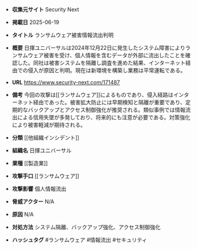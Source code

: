 - **収集元サイト**
Security Next

- **掲載日**
2025-06-19

- **タイトル**
ランサムウェア被害情報流出判明

- **概要**
日揮ユニバーサルは2024年12月22日に発生したシステム障害によりランサムウェア被害を受け、個人情報を含むデータが外部に流出したことを確認した。同社は被害システムを隔離し調査を進めた結果、インターネット経由での侵入が原因と判明。現在は新環境を構築し業務は平常運転である。

- **URL**
https://www.security-next.com/171487

- **備考**
今回の攻撃は[[ランサムウェア]]によるものであり、侵入経路はインターネット経由であった。被害拡大防止には早期検知と隔離が重要であり、定期的なバックアップとアクセス制御強化が推奨される。類似事例では情報流出による信用失墜が多発しており、将来的にも注意が必要である。対策強化により被害軽減が期待される。

- **分類**
[[他組織インシデント]]

- **組織名**
日揮ユニバーサル

- **業種**
[[製造業]]

- **攻撃手口**
[[ランサムウェア]]

- **攻撃影響**
個人情報流出

- **脅威アクター**
N/A

- **原因**
N/A

- **対処方法**
システム隔離、バックアップ強化、アクセス制御強化

- **ハッシュタグ**
#ランサムウェア #情報流出 #セキュリティ
